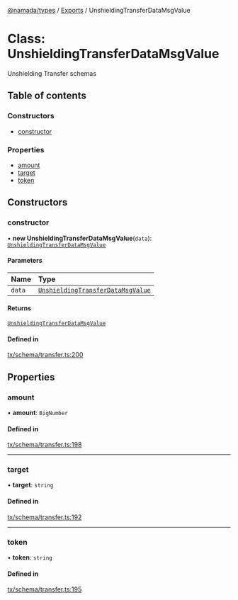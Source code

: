 [@namada/types](../README.md) / [Exports](../modules.md) / UnshieldingTransferDataMsgValue

# Class: UnshieldingTransferDataMsgValue

Unshielding Transfer schemas

## Table of contents

### Constructors

- [constructor](UnshieldingTransferDataMsgValue.md#constructor)

### Properties

- [amount](UnshieldingTransferDataMsgValue.md#amount)
- [target](UnshieldingTransferDataMsgValue.md#target)
- [token](UnshieldingTransferDataMsgValue.md#token)

## Constructors

### constructor

• **new UnshieldingTransferDataMsgValue**(`data`): [`UnshieldingTransferDataMsgValue`](UnshieldingTransferDataMsgValue.md)

#### Parameters

| Name | Type |
| :------ | :------ |
| `data` | [`UnshieldingTransferDataMsgValue`](UnshieldingTransferDataMsgValue.md) |

#### Returns

[`UnshieldingTransferDataMsgValue`](UnshieldingTransferDataMsgValue.md)

#### Defined in

[tx/schema/transfer.ts:200](https://github.com/anoma/namada-interface/blob/7edc5dea72f906ae6699549c1d9c128a2fd22eac/packages/types/src/tx/schema/transfer.ts#L200)

## Properties

### amount

• **amount**: `BigNumber`

#### Defined in

[tx/schema/transfer.ts:198](https://github.com/anoma/namada-interface/blob/7edc5dea72f906ae6699549c1d9c128a2fd22eac/packages/types/src/tx/schema/transfer.ts#L198)

___

### target

• **target**: `string`

#### Defined in

[tx/schema/transfer.ts:192](https://github.com/anoma/namada-interface/blob/7edc5dea72f906ae6699549c1d9c128a2fd22eac/packages/types/src/tx/schema/transfer.ts#L192)

___

### token

• **token**: `string`

#### Defined in

[tx/schema/transfer.ts:195](https://github.com/anoma/namada-interface/blob/7edc5dea72f906ae6699549c1d9c128a2fd22eac/packages/types/src/tx/schema/transfer.ts#L195)
